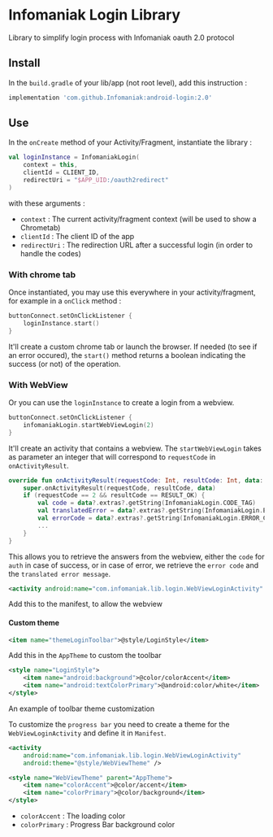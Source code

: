 # Infomaniak Login Library

Library to simplify login process with Infomaniak oauth 2.0 protocol

## Install

In the `build.gradle` of your lib/app (not root level), add this instruction :
```groovy
implementation 'com.github.Infomaniak:android-login:2.0'
```

## Use

In the `onCreate` method of your Activity/Fragment, instantiate the library :
```kotlin
val loginInstance = InfomaniakLogin(
    context = this,
    clientId = CLIENT_ID,
    redirectUri = "$APP_UID:/oauth2redirect"
)
```

with these arguments :
- `context` : The current activity/fragment context (will be used to show a Chrometab)
- `clientId` : The client ID of the app
- `redirectUri` : The redirection URL after a successful login (in order to handle the codes)


### With chrome tab
Once instantiated, you may use this everywhere in your activity/fragment, for example in a `onClick` method :

```kotlin
buttonConnect.setOnClickListener {
    loginInstance.start()
}
```

It'll create a custom chrome tab or launch the browser.
If needed (to see if an error occured), the `start()` method returns a boolean indicating the success (or not) of the operation.


### With WebView
Or you can use the `loginInstance` to create a login from a webview.

```kotlin
buttonConnect.setOnClickListener {
    infomaniakLogin.startWebViewLogin(2)
}
```

It'll create an activity that contains a webview. The `startWebViewLogin` takes as parameter an integer that will correspond to `requestCode` in `onActivityResult`.


```kotlin
override fun onActivityResult(requestCode: Int, resultCode: Int, data: Intent?) {
	super.onActivityResult(requestCode, resultCode, data)
	if (requestCode == 2 && resultCode == RESULT_OK) {
        val code = data?.extras?.getString(InfomaniakLogin.CODE_TAG)
        val translatedError = data?.extras?.getString(InfomaniakLogin.ERROR_TRANSLATED_TAG)
        val errorCode = data?.extras?.getString(InfomaniakLogin.ERROR_CODE_TAG)
        ...
    }
}
```

This allows you to retrieve the answers from the webview, either the `code` for `auth` in case of success, or in case of error, we retrieve the `error code` and the `translated error message`.


```xml
<activity android:name="com.infomaniak.lib.login.WebViewLoginActivity"  />
```
Add this to the manifest, to allow the webview

#### Custom theme

```xml
<item name="themeLoginToolbar">@style/LoginStyle</item>
```
Add this in the `AppTheme` to custom the toolbar

```xml
<style name="LoginStyle">
    <item name="android:background">@color/colorAccent</item>
    <item name="android:textColorPrimary">@android:color/white</item>
</style>
```
An example of toolbar theme customization


To customize the `progress bar` you need to create a theme for the `WebViewLoginActivity` and define it in `Manifest`.

```xml
<activity
    android:name="com.infomaniak.lib.login.WebViewLoginActivity"
    android:theme="@style/WebViewTheme" />
```

```xml
<style name="WebViewTheme" parent="AppTheme">
    <item name="colorAccent">@color/accent</item>
    <item name="colorPrimary">@color/background</item>
</style>
```
- `colorAccent` : The loading color
- `colorPrimary` : Progress Bar background color